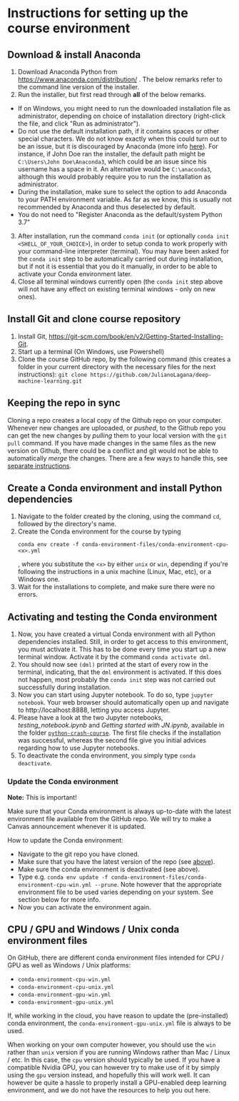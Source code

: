 # Instructions for setting up the course environment

## Download & install Anaconda
1. Download Anaconda Python from https://www.anaconda.com/distribution/ . The below remarks refer to the command line version of the installer.
1. Run the installer, but first read through **all** of the below remarks.
  - If on Windows, you might need to run the downloaded installation file as administrator, depending on choice of installation directory (right-click the file, and click "Run as administrator").
  - Do not use the default installation path, if it contains spaces or other special characters. We do not know exactly when this could turn out to be an issue, but it is discouraged by Anaconda (more info [here](https://docs.anaconda.com/anaconda/user-guide/faq/#distribution-faq-windows-folder)). For instance, if John Doe ran the installer, the default path might be `C:\Users\John Doe\Anaconda3`, which could be an issue since his username has a space in it. An alternative would be `C:\anaconda3`, although this would probably require you to run the installation as administrator.
  - During the installation, make sure to select the option to add Anaconda to your PATH environment variable. As far as we know, this is usually not recommended by Anaconda and thus deselected by default.
  - You do not need to "Register Anaconda as the default/system Python 3.7"
3. After installation, run the command `conda init` (or optionally `conda init <SHELL_OF_YOUR_CHOICE>`), in order to setup conda to work properly with your command-line interpreter (terminal). You may have been asked for the `conda init` step to be automatically carried out during installation, but if not it is essential that you do it manually, in order to be able to activate your Conda environment later.
1. Close all terminal windows currently open (the `conda init` step above will not have any effect on existing terminal windows - only on new ones).

## Install Git and clone course repository
1. Install Git, https://git-scm.com/book/en/v2/Getting-Started-Installing-Git.
1. Start up a terminal (On Windows, use Powershell)
1. Clone the course GitHub repo, by the following command (this creates a folder in your current directory with the necessary files for the next instructions): `git clone https://github.com/JulianoLagana/deep-machine-learning.git`

## Keeping the repo in sync
Cloning a repo creates a local copy of the Github repo on your computer. Whenever new changes are uplooaded, or *pushed*,
to the Github repo you can get the new changes by *pulling* them to your local version with the `git pull` command.
If you have made changes in the same files as the new version on Github, there could be a conflict and git would not be able to automatically *merge* the changes.
There are a few ways to handle this, see [separate instructions](https://github.com/JulianoLagana/deep-machine-learning/blob/master/instructions/04_keep_git_repo_in_sync.md).

## Create a Conda environment and install Python dependencies
1. Navigate to the folder created by the cloning, using the command `cd`, followed by the directory's name.
1. Create the Conda environment for the course by typing
   ```
   conda env create -f conda-environment-files/conda-environment-cpu-<x>.yml
   ```
   , where you substitute the `<x>` by either `unix` or `win`, depending if you're following the instructions in a unix machine (Linux, Mac, etc), or a Windows one.
1. Wait for the installations to complete, and make sure there were no errors.

## Activating and testing the Conda environment
1. Now, you have created a virtual Conda environment with all Python dependencies installed.
   Still, in order to get access to this environment, you must activate it.
   This has to be done every time you start up a new terminal window.
   Activate it by the command `conda activate dml`.
1. You should now see `(dml)` printed at the start of every row in the terminal, indicating, that the `dml` environment is activated. If this does not happen, most probably the `conda init` step was not carried out successfully during installation.
1. Now you can start using Jupyter notebook. To do so, type `jupyter notebook`. Your web browser should automatically open up and navigate to http://localhost:8888, letting you access Jupyter.
1. Please have a look at the two Jupyter notebooks, *testing_notebook.ipynb* and *Getting started with JN.ipynb*, available in the folder [`python-crash-course`](https://github.com/JulianoLagana/deep-machine-learning/tree/master/python-crash-course). The first file checks if the installation was successful, whereas the second file give you initial advices regarding how to use Jupyter notebooks.
1. To deactivate the conda environment, you simply type `conda deactivate`.

### Update the Conda environment
**Note:** This is important!

Make sure that your Conda environment is always up-to-date with the latest environment file available from the GitHub repo. We will try to make a Canvas announcement whenever it is updated.

How to update the Conda environment:

- Navigate to the git repo you have cloned.
- Make sure that you have the latest version of the repo (see [above](#keeping-the-repo-in-sync)).
- Make sure the conda environment is deactivated (see above).
- Type e.g. `conda env update -f conda-environment-files/conda-environment-cpu-win.yml --prune`. Note however that the appropriate environment file to be used varies depending on your system. See section below for more info.
- Now you can activate the environment again.

## CPU / GPU and Windows / Unix conda environment files
On GitHub, there are different conda environment files intended for CPU / GPU as well as Windows / Unix platforms:
- `conda-environment-cpu-win.yml`
- `conda-environment-cpu-unix.yml`
- `conda-environment-gpu-win.yml`
- `conda-environment-gpu-unix.yml`

If, while working in the cloud, you have reason to update the (pre-installed) conda environment, the `conda-environment-gpu-unix.yml` file is always to be used.

When working on your own computer however, you should use the `win` rather than `unix` version if you are running Windows rather than Mac / Linux / etc. In this case, the `cpu` version should typically be used. If you have a compatible Nvidia GPU, you can however try to make use of it by simply using the `gpu` version instead, and hopefully this will work well. It can however be quite a hassle to properly install a GPU-enabled deep learning environment, and we do not have the resources to help you out here.
